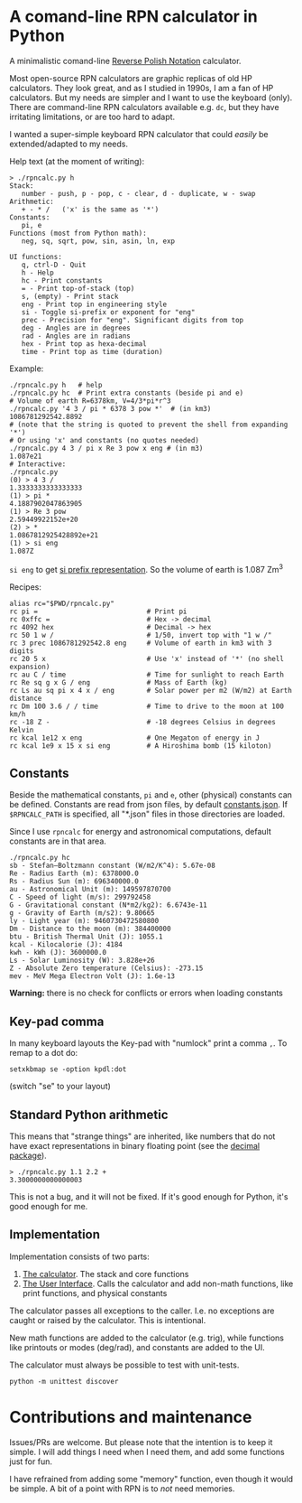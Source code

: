 # A comand-line RPN calculator in Python

A minimalistic comand-line [Reverse Polish Notation](
https://en.wikipedia.org/wiki/Reverse_Polish_notation) calculator.

Most open-source RPN calculators are graphic replicas of old HP
calculators. They look great, and as I studied in 1990s, I am a fan of
HP calculators. But my needs are simpler and I want to use the
keyboard (only). There are command-line RPN calculators available
e.g. `dc`, but they have irritating limitations, or are too hard
to adapt.

I wanted a super-simple keyboard RPN calculator that could *easily* be
extended/adapted to my needs.

Help text (at the moment of writing):
```
> ./rpncalc.py h
Stack:
   number - push, p - pop, c - clear, d - duplicate, w - swap
Arithmetic:
   + - * /   ('x' is the same as '*')
Constants:
   pi, e
Functions (most from Python math):
   neg, sq, sqrt, pow, sin, asin, ln, exp

UI functions:
   q, ctrl-D - Quit
   h - Help
   hc - Print constants
   = - Print top-of-stack (top)
   s, (empty) - Print stack
   eng - Print top in engineering style
   si - Toggle si-prefix or exponent for "eng"
   prec - Precision for "eng". Significant digits from top
   deg - Angles are in degrees
   rad - Angles are in radians
   hex - Print top as hexa-decimal
   time - Print top as time (duration)
```

Example:
```
./rpncalc.py h   # help
./rpncalc.py hc  # Print extra constants (beside pi and e)
# Volume of earth R=6378km, V=4/3*pi*r^3
./rpncalc.py '4 3 / pi * 6378 3 pow *'  # (in km3)
1086781292542.8892
# (note that the string is quoted to prevent the shell from expanding '*')
# Or using 'x' and constants (no quotes needed)
./rpncalc.py 4 3 / pi x Re 3 pow x eng # (in m3)
1.087e21
# Interactive:
./rpncalc.py
(0) > 4 3 /
1.3333333333333333
(1) > pi *
4.1887902047863905
(1) > Re 3 pow
2.59449922152e+20
(2) > *
1.0867812925428892e+21
(1) > si eng
1.087Z
```

`si eng` to get [si prefix representation](
https://en.wikipedia.org/wiki/Metric_prefix). So the volume of earth is
1.087 Zm<sup>3</sup> 

Recipes:
```
alias rc="$PWD/rpncalc.py"
rc pi =                           # Print pi
rc 0xffc =                        # Hex -> decimal
rc 4092 hex                       # Decimal -> hex
rc 50 1 w /                       # 1/50, invert top with "1 w /"
rc 3 prec 1086781292542.8 eng     # Volume of earth in km3 with 3 digits
rc 20 5 x                         # Use 'x' instead of '*' (no shell expansion)
rc au C / time                    # Time for sunlight to reach Earth
rc Re sq g x G / eng              # Mass of Earth (kg)
rc Ls au sq pi x 4 x / eng        # Solar power per m2 (W/m2) at Earth distance
rc Dm 100 3.6 / / time            # Time to drive to the moon at 100 km/h
rc -18 Z -                        # -18 degrees Celsius in degrees Kelvin
rc kcal 1e12 x eng                # One Megaton of energy in J
rc kcal 1e9 x 15 x si eng         # A Hiroshima bomb (15 kiloton)
```

## Constants

Beside the mathematical constants, `pi` and `e`, other (physical)
constants can be defined. Constants are read from json files, by
default [constants.json](constants.json). If `$RPNCALC_PATH` is
specified, all "*.json" files in those directories are loaded.

Since I use `rpncalc` for energy and astronomical computations,
default constants are in that area.

```
./rpncalc.py hc
sb - Stefan–Boltzmann constant (W/m2/K^4): 5.67e-08
Re - Radius Earth (m): 6378000.0
Rs - Radius Sun (m): 696340000.0
au - Astronomical Unit (m): 149597870700
C - Speed of light (m/s): 299792458
G - Gravitational constant (N*m2/kg2): 6.6743e-11
g - Gravity of Earth (m/s2): 9.80665
ly - Light year (m): 9460730472580800
Dm - Distance to the moon (m): 384400000
btu - British Thermal Unit (J): 1055.1
kcal - Kilocalorie (J): 4184
kwh - kWh (J): 3600000.0
Ls - Solar Luminosity (W): 3.828e+26
Z - Absolute Zero temperature (Celsius): -273.15
mev - MeV Mega Electron Volt (J): 1.6e-13
```

**Warning:** there is no check for conflicts or errors when loading
constants


## Key-pad comma

In many keyboard layouts the Key-pad with "numlock" print a comma
`,`. To remap to a dot do:

```
setxkbmap se -option kpdl:dot
```
(switch "se" to your layout)


## Standard Python arithmetic

This means that "strange things" are inherited, like numbers that do
not have exact representations in binary floating point (see the
[decimal package](https://docs.python.org/3/library/decimal.html)).

```
> ./rpncalc.py 1.1 2.2 +
3.3000000000000003
```

This is not a bug, and it will not be fixed.  If it's good enough
for Python, it's good enough for me.


## Implementation

Implementation consists of two parts:

1. [The calculator](rpn.py). The stack and core functions
2. [The User Interface](rpncalc.py). Calls the calculator and add non-math
   functions, like print functions, and physical constants

The calculator passes all exceptions to the caller. I.e. no exceptions
are caught or raised by the calculator. This is intentional.

New math functions are added to the calculator (e.g. trig), while
functions like printouts or modes (deg/rad), and constants are added to
the UI.

The calculator must always be possible to test with unit-tests.
```
python -m unittest discover
```


# Contributions and maintenance

Issues/PRs are welcome. But please note that the intention is to keep
it simple. I will add things I need when I need them, and add some
functions just for fun.

I have refrained from adding some "memory" function, even though it
would be simple. A bit of a point with RPN is to *not* need memories.

